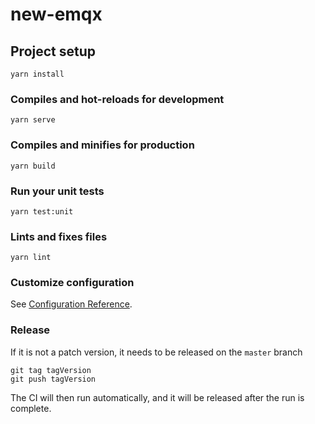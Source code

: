 # new-emqx

## Project setup
```
yarn install
```

### Compiles and hot-reloads for development
```
yarn serve
```

### Compiles and minifies for production
```
yarn build
```

### Run your unit tests
```
yarn test:unit
```

### Lints and fixes files
```
yarn lint
```

### Customize configuration
See [Configuration Reference](https://cli.vuejs.org/config/).

### Release
If it is not a patch version, it needs to be released on the `master` branch


```shell
git tag tagVersion
git push tagVersion
```

The CI will then run automatically, and it will be released after the run is complete.
